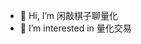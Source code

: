 - 👋 Hi, I’m 闲敲棋子聊量化
- 👀 I’m interested in 量化交易

<!---
xqqzllh/xqqzllh is a ✨ special ✨ repository because its `README.md` (this file) appears on your GitHub profile.
You can click the Preview link to take a look at your changes.
--->
